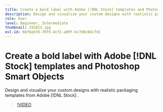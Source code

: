 ```yaml
---
title: Create a bold label with Adobe [!DNL Stock] templates and Photoshop Smart Objects
description: Design and visualize your custom designs with realistic packaging templates from Adobe [!DNL Stock]
role: User
level: Beginner, Intermediate  
thumbnail: 331823.jpg
exl-id: 8bfbebf8-70f9-4cf2-a89f-bc7d8c04c7d1
---
```

# Create a bold label with Adobe [!DNL Stock] templates and Photoshop Smart Objects

Design and visualize your custom designs with realistic packaging templates from Adobe [!DNL Stock]    .

>[!VIDEO](https://video.tv.adobe.com/v/331823?hidetitle=true)
